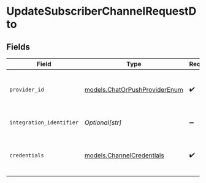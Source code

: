 # UpdateSubscriberChannelRequestDto


## Fields

| Field                                                                | Type                                                                 | Required                                                             | Description                                                          |
| -------------------------------------------------------------------- | -------------------------------------------------------------------- | -------------------------------------------------------------------- | -------------------------------------------------------------------- |
| `provider_id`                                                        | [models.ChatOrPushProviderEnum](../models/chatorpushproviderenum.md) | :heavy_check_mark:                                                   | The provider identifier for the credentials                          |
| `integration_identifier`                                             | *Optional[str]*                                                      | :heavy_minus_sign:                                                   | The integration identifier                                           |
| `credentials`                                                        | [models.ChannelCredentials](../models/channelcredentials.md)         | :heavy_check_mark:                                                   | Credentials payload for the specified provider                       |